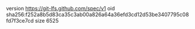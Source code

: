 version https://git-lfs.github.com/spec/v1
oid sha256:f252a8b5d83ca35c3ab00a826a64a36efd3cd12d53be3407795c08fd7f3ce7cd
size 6525
